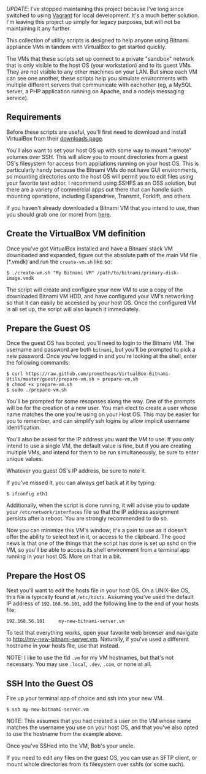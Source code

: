 
*UPDATE*: I've stopped maintaining this project because I've long since switched to using [Vagrant](http://vagrantup.com/) for local development. It's a much better solution. I'm leaving this project up simply for legacy purposes, but will not be maintaining it any further.

This collection of utility scripts is designed to help anyone using Bitnami appliance VMs in tandem with VirtualBox to get started quickly.

The VMs that these scripts set up connect to a private "sandbox" network that is only visible to the host OS (your workstation) and to its guest VMs.  They are not visible to any other machines on your LAN.  But since each VM can see one another, these scripts help you simulate environments with multiple different servers that communicate with eachother (eg, a MySQL server, a PHP application running on Apache, and a nodejs messaging service).


## Requirements

Before these scripts are useful, you'll first need to download and install VirtualBox from their [downloads page](https://www.virtualbox.org/wiki/Downloads).

You'll also want to set your host OS up with some way to mount "remote" volumes over SSH.  This will allow you to mount directories from a guest OS's filesystem for access from appliations running on your host OS.  This is particularly handy because the Bitnami VMs do not have GUI environments, so mounting directories onto the host OS will permit you to edit files using your favorite text editor.  I recommend using SSHFS as an OSS solution, but there are a variety of commercial apps out there that can handle such mounting operations, including Expandrive, Transmit, Forklift, and others.

If you haven't already downloaded a Bitnami VM that you intend to use, then you should grab one (or more) from [here](http://bitnami.org/stacks).


## Create the VirtualBox VM definition

Once you've got VirtualBox installed and have a Bitnami stack VM downloaded and expanded, figure out the absolute path of the main VM file (*.vmdk) and run the `create-vm.sh` like so:

    $ ./create-vm.sh "My Bitnami VM" /path/to/bitnami/primary-disk-image.vmdk

The script will create and configure your new VM to use a copy of the downloaded Bitnami VM HDD, and have configured your VM's networking so that it can easily be accessed by your host OS.  Once the configured VM is all set up, the script will also launch it immediately.


## Prepare the Guest OS

Once the guest OS has booted, you'll need to login to the Bitnami VM.  The username and password are both `bitnami`, but you'll be prompted to pick a new password.  Once you've logged in and you're looking at the shell, enter the following commands:

    $ curl https://raw.github.com/prometheas/VirtualBox-Bitnami-Utils/master/guest/prepare-vm.sh > prepare-vm.sh
	$ chmod +x prepare-vm.sh
	$ sudo ./prepare-vm.sh

You'll be prompted for some resopnses along the way.  One of the prompts will be for the creation of a new user.  You man elect to create a user whose name matches the one you're using on your Host OS.  This may be easier for you to remember, and can simplify ssh logins by allow implicit username identification.

You'll also be asked for the IP address you want the VM to use.  If you only intend to use a single VM, the default value is fine, but if you are creating multiple VMs, and intend for them to be run simultaneously, be sure to enter unique values.

Whatever you guest OS's IP address, be sure to note it.

If you've missed it, you can always get back at it by typing:

    $ ifconfig eth1

Additionally, when the script is done running, it will advise you to update your `/etc/network/interfaces` file so that the IP address assignment persists after a reboot.  You are strongly recommended to do so.

Now you can minimize this VM's window; it's a pain to use as it doesn't offer the ability to select text in it, or access to the clipboard.  The good news is that one of the things that the script has done is set up sshd on the VM, so you'll be able to access its shell environment from a terminal app running in your host OS.  More on that in a bit.


## Prepare the Host OS

Next you'll want to edit the hosts file in your host OS.  On a UNIX-like OS, this file is typically found at `/etc/hosts`.  Assuming you've used the default IP address of `192.168.56.101`, add the following line to the end of your hosts file:

    192.168.56.101     my-new-bitnami-server.vm

To test that everything works, open your favorite web browser and navigate to http://my-new-bitnami-server.vm.  Naturally, if you've used a different hostname in your hosts file, use that instead.

NOTE: I like to use the tld `.vm` for my VM hostnames, but that's not necessary.  You may use `.local`, `.dev`, `.com`, or none at all.


## SSH Into the Guest OS

Fire up your terminal app of choice and ssh into your new VM.

    $ ssh my-new-bitnami-server.vm

NOTE: This assumes that you had created a user on the VM whose name matches the username you use on your host OS, and that you've also opted to use the hostname from the example above.

Once you've SSHed into the VM, Bob's your uncle.

If you need to edit any files on the guest OS, you can use an SFTP client, or mount whole directories from its filesystem over sshfs (or some such).
